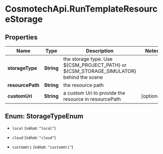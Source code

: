 # CosmotechApi.RunTemplateResourceStorage

## Properties

Name | Type | Description | Notes
------------ | ------------- | ------------- | -------------
**storageType** | **String** | the storage type. Use ${CSM_PROJECT_PATH} or ${CSM_STORAGE_SIMULATOR} behind the scene | 
**resourcePath** | **String** | the resource path | 
**customUri** | **String** | a custom Uri to provide the resource in resourcePath | [optional] 



## Enum: StorageTypeEnum


* `local` (value: `"local"`)

* `cloud` (value: `"cloud"`)

* `customUri` (value: `"customUri"`)




